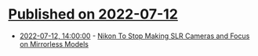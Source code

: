 # [Published on 2022-07-12](index.md)

* [2022-07-12, 14:00:00](https://tech.slashdot.org/story/22/07/12/1357230/nikon-to-stop-making-slr-cameras-and-focus-on-mirrorless-models?utm_source=rss1.0mainlinkanon&utm_medium=feed) - [Nikon To Stop Making SLR Cameras and Focus on Mirrorless Models](https://tech.slashdot.org/story/22/07/12/1357230/nikon-to-stop-making-slr-cameras-and-focus-on-mirrorless-models?utm_source=rss1.0mainlinkanon&utm_medium=feed)
